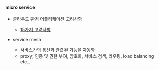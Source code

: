 #### micro service
 - 클라우드 환경 어플리케이션 고려사항
   - [15가지 고려사항](https://developer.ibm.com/articles/15-factor-applications/)
 

 - service mesh
   - 서비스간의 통신과 관련된 기능을 자동화
   - proxy, 인증 및 권한 부여, 암호화, 서비스 검색, 라우팅, load balancing etc..,